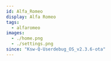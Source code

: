 ```yaml
---
id: Alfa_Romeo
display: Alfa Romeo
tags: 
  - alfaromeo
images:
  - ./home.png
  - ./settings.png
since: "Ksw-Q-Userdebug_OS_v2.3.6-ota"
---
```

